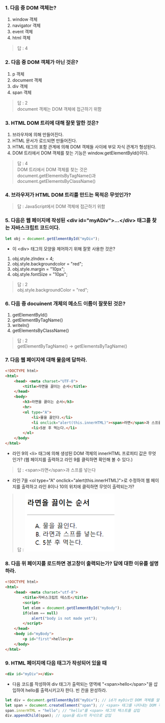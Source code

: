### 1. 다음 중 DOM 객체는?
1. window 객체
2. navigator 객체 
3. event 객체 
4. html 객체

> 답 : 4

### 2. 다음 중 DOM 객체가 아닌 것은? 
1. p 객체 
2. document 객체 
3. div 객체 
4. span 객체

> 답 : 2  
> document 객체는 DOM 객체에 접근하기 위함

### 3. HTML DOM 트리에 대해 잘못 말한 것은?
1. 브라우저에 의해 만들어진다. 
2. HTML 문서가 로드되면 만들어진다.
3. HTML 태그의 포함 관계에 의해 DOM 객체들 사이에 부모 자식 관계가 형성된다.
4. DOM 트리에서 DOM 객체를 찾는 기능은 window.getElementById()이다.

> 답 : 4  
> DOM 트리에서 DOM 객체를 찾는 것은 document.getElementsByTagName()과 document.getElementsByClassName()

### 4. 브라우저가 HTML DOM 트리를 만드는 목적은 무엇인가?

> 답 : JavaScript에서 DOM 객체에 접근하기 위함

### 5. 다음은 웹 페이지에 작성된 \<div id="myADiv">...\</div> 태그를 찾는 자바스크립트 코드이다.

```JavaScript
let obj = document.getElementById("myDiv");
```
- 이 \<div> 태그의 모양을 제어하기 위해 잘못 사용한 것은?

1. obj.style.zIndex = 4;
2. obj.style.backgroundcolor = "red";
3. obj.style.margin = "10px";
4. obj.style.fontSize = "10px";

> 답 : 2  
> obj.style.backgroundColor = "red";

### 6. 다음 중 docuinent 개체의 메소드 이름이 잘못된 것은?
1. getElementById() 
2. getElementByTagName()
3. writeln() 
4. getElementsByClassName()

> 답 : 2  
> getElementByTagName() -> getElementsByTagName()

### 7. 다음 웹 페이지에 대해 물음에 답하라. 

```HTML
<!DOCTYPE html>
<html>
    <head> <meta charset="UTF-8">
        <title>라면을 끓이는 순서</title>
    </head>
    <body>
        <h3>라면을 끓이는 순서</h3>
        <hr>
        <ol type="A">
            <li>물을 끓인다.</li>
            <li onclick="alert(this.innerHTML)"><span>라면</span>과 스프를 넣는다.</li>
            <li>5분 후 먹는다.</li>
        </ol>
    </body>
</html>                
```

- 라인 9의 \<li> 태그에 의해 생성된 DOM 객체의 innerHTML 프로피티 값은 무엇인가? (웹 페이지를 출력하고 라인 9를 클릭하면 확인해 볼 수 있다.)

> 답 :  \<span>라면\</span>과 스프를 넣는다

- 라인 7을 \<ol type="A" onclick="alert(this.innerHTML)">로 수정하여 웹 페이지를 출력하고 라인 8이나 10의 위치에 클릭하면 무엇이 출력되는가?

> 답 : ![](../Img/Practice8_1.png)

### 8. 다음 위 페이지를 로드하면 경고창이 출력되는가? 답에 대한 이유를 설명하라. 

```HTML
<!DOCTYPE html>
<html>
    <head> <meta charset="utf-8"> 
        <title>자바스크립트 테스트</title>
        <script>
        let elem = document.getElementById("myBody");
        if(elem == null)
            alert("body is not made yet");
        </script>
    </head>
    <body id="myBody">
        <p id="first">hello</p>
    </body>
</html>
```

### 9. HTML 페이지에 다음 태그가 작성되어 있을 때

```HTML
<div id="myDiv"></div>
```
- 다음 코드를 작성하여 div 태그가 출력되는 영역에 "\<span>hello\</span>"을 삽입하여 hello를 출력시키고자 한다. 빈 칸을 완성하라.

```JavaScript
let div = document.getElementById("myDiv"); // id가 myDiv인 DOM 객체를 알아냄
let span = document.createElement("span"); // <span> 태그를 나타내는 DOM 객체 동적 생성
span.innerHTML = "hello"; // "hello"를 <span> 태그의 텍스트를 삽입
div.appendChild(span); // span을 div의 자식으로 삽입
```